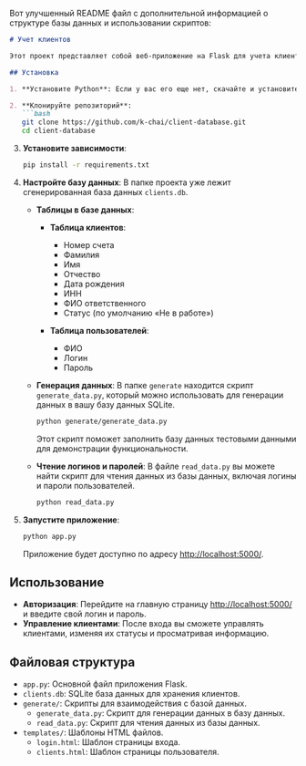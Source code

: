 Вот улучшенный README файл с дополнительной информацией о структуре базы данных и использовании скриптов:

```markdown
# Учет клиентов

Этот проект представляет собой веб-приложение на Flask для учета клиентов.

## Установка

1. **Установите Python**: Если у вас его еще нет, скачайте и установите Python с [официального сайта](https://www.python.org/).

2. **Клонируйте репозиторий**:
   ```bash
   git clone https://github.com/k-chai/client-database.git
   cd client-database
   ```

3. **Установите зависимости**:
   ```bash
   pip install -r requirements.txt
   ```

4. **Настройте базу данных**:
   В папке проекта уже лежит сгенерированная база данных `clients.db`.

   - **Таблицы в базе данных**:
     - **Таблица клиентов**:
       - Номер счета
       - Фамилия
       - Имя
       - Отчество
       - Дата рождения
       - ИНН
       - ФИО ответственного
       - Статус (по умолчанию «Не в работе»)
       
     - **Таблица пользователей**:
       - ФИО
       - Логин
       - Пароль

   - **Генерация данных**:
     В папке `generate` находится скрипт `generate_data.py`, который можно использовать для генерации данных в вашу базу данных SQLite.
     ```bash
     python generate/generate_data.py
     ```
     Этот скрипт поможет заполнить базу данных тестовыми данными для демонстрации функциональности.

   - **Чтение логинов и паролей**:
     В файле `read_data.py` вы можете найти скрипт для чтения данных из базы данных, включая логины и пароли пользователей.
     ```bash
     python read_data.py
     ```

5. **Запустите приложение**:
   ```bash
   python app.py
   ```
   Приложение будет доступно по адресу [http://localhost:5000/](http://localhost:5000/).

## Использование

- **Авторизация**: Перейдите на главную страницу [http://localhost:5000/](http://localhost:5000/) и введите свой логин и пароль.
- **Управление клиентами**: После входа вы сможете управлять клиентами, изменяя их статусы и просматривая информацию.

## Файловая структура

- `app.py`: Основной файл приложения Flask.
- `clients.db`: SQLite база данных для хранения клиентов.
- `generate/`: Скрипты для взаимодействия с базой данных.
  - `generate_data.py`: Скрипт для генерации данных в базу данных.
  - `read_data.py`: Скрипт для чтения данных из базы данных.
- `templates/`: Шаблоны HTML файлов.
  - `login.html`: Шаблон страницы входа.
  - `clients.html`: Шаблон страницы пользователя.

